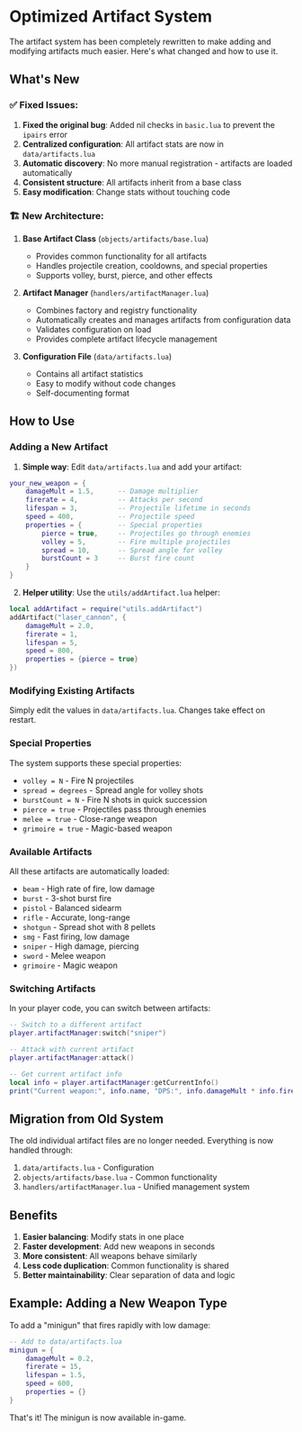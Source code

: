 # Optimized Artifact System

The artifact system has been completely rewritten to make adding and modifying artifacts much easier. Here's what changed and how to use it.

## What's New

### ✅ Fixed Issues:
1. **Fixed the original bug**: Added nil checks in `basic.lua` to prevent the `ipairs` error
2. **Centralized configuration**: All artifact stats are now in `data/artifacts.lua`
3. **Automatic discovery**: No more manual registration - artifacts are loaded automatically
4. **Consistent structure**: All artifacts inherit from a base class
5. **Easy modification**: Change stats without touching code

### 🏗️ New Architecture:

1. **Base Artifact Class** (`objects/artifacts/base.lua`)
   - Provides common functionality for all artifacts
   - Handles projectile creation, cooldowns, and special properties
   - Supports volley, burst, pierce, and other effects

2. **Artifact Manager** (`handlers/artifactManager.lua`)
   - Combines factory and registry functionality
   - Automatically creates and manages artifacts from configuration data
   - Validates configuration on load
   - Provides complete artifact lifecycle management

3. **Configuration File** (`data/artifacts.lua`)
   - Contains all artifact statistics
   - Easy to modify without code changes
   - Self-documenting format

## How to Use

### Adding a New Artifact

1. **Simple way**: Edit `data/artifacts.lua` and add your artifact:

```lua
your_new_weapon = {
    damageMult = 1.5,      -- Damage multiplier
    firerate = 4,          -- Attacks per second
    lifespan = 3,          -- Projectile lifetime in seconds
    speed = 400,           -- Projectile speed
    properties = {         -- Special properties
        pierce = true,     -- Projectiles go through enemies
        volley = 5,        -- Fire multiple projectiles
        spread = 10,       -- Spread angle for volley
        burstCount = 3     -- Burst fire count
    }
}
```

2. **Helper utility**: Use the `utils/addArtifact.lua` helper:

```lua
local addArtifact = require("utils.addArtifact")
addArtifact("laser_cannon", {
    damageMult = 2.0,
    firerate = 1,
    lifespan = 5,
    speed = 800,
    properties = {pierce = true}
})
```

### Modifying Existing Artifacts

Simply edit the values in `data/artifacts.lua`. Changes take effect on restart.

### Special Properties

The system supports these special properties:

- `volley = N` - Fire N projectiles
- `spread = degrees` - Spread angle for volley shots
- `burstCount = N` - Fire N shots in quick succession
- `pierce = true` - Projectiles pass through enemies
- `melee = true` - Close-range weapon
- `grimoire = true` - Magic-based weapon

### Available Artifacts

All these artifacts are automatically loaded:
- `beam` - High rate of fire, low damage
- `burst` - 3-shot burst fire
- `pistol` - Balanced sidearm
- `rifle` - Accurate, long-range
- `shotgun` - Spread shot with 8 pellets
- `smg` - Fast firing, low damage
- `sniper` - High damage, piercing
- `sword` - Melee weapon
- `grimoire` - Magic weapon

### Switching Artifacts

In your player code, you can switch between artifacts:

```lua
-- Switch to a different artifact
player.artifactManager:switch("sniper")

-- Attack with current artifact
player.artifactManager:attack()

-- Get current artifact info
local info = player.artifactManager:getCurrentInfo()
print("Current weapon:", info.name, "DPS:", info.damageMult * info.firerate)
```

## Migration from Old System

The old individual artifact files are no longer needed. Everything is now handled through:
1. `data/artifacts.lua` - Configuration
2. `objects/artifacts/base.lua` - Common functionality
3. `handlers/artifactManager.lua` - Unified management system

## Benefits

1. **Easier balancing**: Modify stats in one place
2. **Faster development**: Add new weapons in seconds
3. **More consistent**: All weapons behave similarly
4. **Less code duplication**: Common functionality is shared
5. **Better maintainability**: Clear separation of data and logic

## Example: Adding a New Weapon Type

To add a "minigun" that fires rapidly with low damage:

```lua
-- Add to data/artifacts.lua
minigun = {
    damageMult = 0.2,
    firerate = 15,
    lifespan = 1.5,
    speed = 600,
    properties = {}
}
```

That's it! The minigun is now available in-game.
